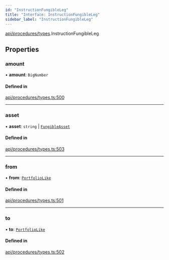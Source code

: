 ```yaml
---
id: "InstructionFungibleLeg"
title: "Interface: InstructionFungibleLeg"
sidebar_label: "InstructionFungibleLeg"
---
```


[api/procedures/types](../../../../../modules/API/Procedures/Types/Types.md).InstructionFungibleLeg

## Properties

### amount

• **amount**: `BigNumber`

#### Defined in

[api/procedures/types.ts:500](https://github.com/PolymeshAssociation/polymesh-sdk/blob/720afb69c/src/api/procedures/types.ts#L500)

___

### asset

• **asset**: `string` \| [`FungibleAsset`](../../../../../classes/API/Entities/Asset/Fungible/FungibleAsset.md)

#### Defined in

[api/procedures/types.ts:503](https://github.com/PolymeshAssociation/polymesh-sdk/blob/720afb69c/src/api/procedures/types.ts#L503)

___

### from

• **from**: [`PortfolioLike`](../../../../../modules/Types/Types.md#portfoliolike)

#### Defined in

[api/procedures/types.ts:501](https://github.com/PolymeshAssociation/polymesh-sdk/blob/720afb69c/src/api/procedures/types.ts#L501)

___

### to

• **to**: [`PortfolioLike`](../../../../../modules/Types/Types.md#portfoliolike)

#### Defined in

[api/procedures/types.ts:502](https://github.com/PolymeshAssociation/polymesh-sdk/blob/720afb69c/src/api/procedures/types.ts#L502)
